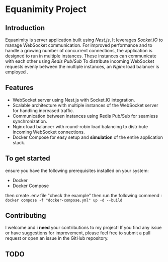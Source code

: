 # Equanimity Project

## Introduction

Equanimity is server application built using _Nest.js_, It leverages _Socket.IO_ to manage WebSocket communication.
For improved performance and to handle a growing number of concurrent connections, the application is designed to run in multiple instances.
These instances can communicate with each other using _Redis Pub/Sub_
To distribute incoming WebSocket requests evenly between the multiple instances, an _Nginx_ load balancer is employed .

## Features

- WebSocket server using Nest.js with Socket.IO integration.
- Scalable architecture with multiple instances of the WebSocket server for
  handling increased traffic.
- Communication between instances using Redis Pub/Sub for seamless  
  synchronization.
- Nginx load balancer with round-robin load balancing to distribute  
  incoming WebSocket connections.
- Docker Compose for easy setup and **simulation** of the entire application stack.

## To get started

ensure you have the following prerequisites installed on your system:

- Docker
- Docker Compose

then create .env file "check the example" then run the following commend :
`docker compose -f "docker-compose.yml" up -d --build`

## Contributing

I welcome and i **need** your contributions to my project! If you find any issue or have suggestions for improvement, please feel free to submit a pull request or open an issue in the GitHub repository.

## TODO
